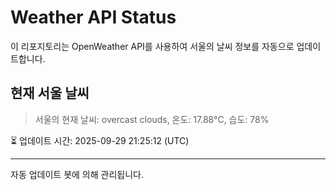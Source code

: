 
# Weather API Status

이 리포지토리는 OpenWeather API를 사용하여 서울의 날씨 정보를 자동으로 업데이트합니다.

## 현재 서울 날씨
> 서울의 현재 날씨: overcast clouds, 온도: 17.88°C, 습도: 78%

⏳ 업데이트 시간: 2025-09-29 21:25:12 (UTC)

---
자동 업데이트 봇에 의해 관리됩니다.
